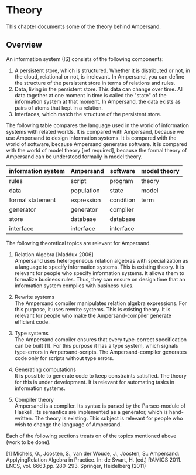 # Theory

This chapter documents some of the theory behind Ampersand.

## Overview
An information system (IS) consists of the following components:
1. A persistent store, which is structured. Whether it is distributed or not, in the cloud, relational or not, is irrelevant. In Ampersand, you can define the structure of the persistent store in terms of relations and rules.
2. Data, living in the persistent store. This data can change over time. All data together at one moment in time is called the "state" of the information system at that moment. In Ampersand, the data exists  as pairs of atoms that kept in a relation.
3. Interfaces, which match the structure of the persistent store.

The following table compares the language used in the world of information systems with related worlds. It is compared with Ampersand, because we use Ampersand to design information systems. It is compared with the world of software, because Ampersand generates software. It is compared with the world of model theory [ref required], because the formal theory of Ampersand can be understood formally in model theory. 

| information system | Ampersand | software | model theory |
| -- | -- | -- | -- |
| rules | script | program | theory |
| data | population | state | model |
| formal statement | expression | condition | term |
| generator | generator | compiler |
| store | database | database |
| interface | interface | interface |

The following theoretical topics are relevant for Ampersand.

1. Relation Algebra [Maddux 2006]<br>
Ampersand uses heterogeneous relation algebras with specialization as  a language to specify information systems. This is existing theory. It is relevant for people who specify information systems. It allows them to formalize business rules. Thus, they can ensure on design time that an information system complies with business rules.

2. Rewrite systems<br>
The Ampersand compiler manipulates relation algebra expressions. For this purpose, it uses rewrite systems. This is existing theory. It is relevant for people who make the Ampersand-compiler generate efficient code.

3. Type systems<br>
The Ampersand compiler ensures that every type-correct specification can be built [1]. For this purpose it has a type system, which signals type-errors in Ampersand-scripts. The Ampersand-compiler generates code only for scripts without type errors.

4. Generating computations<br>
It is possible to generate code to keep constraints satisfied. The theory for this is under development. It is relevant for automating tasks in information systems.

5. Compiler theory<br>
Ampersand is a compiler. Its syntax is parsed by the Parsec-module of Haskell. Its semantics are implemented as a generator, which is hand-written. The theory is existing. This subject is relevant for people who wish to change the language of Ampersand.

Each of the following sections treats on of the topics mentioned above (work to be done).

[1] Michels, G., Joosten, S., van der Woude, J., Joosten, S.: Ampersand: ApplyingRelation Algebra in Practice. In: de Swart, H. (ed.) RAMICS 2011. LNCS, vol. 6663,pp. 280–293. Springer, Heidelberg (2011)